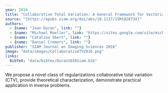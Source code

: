 ```yaml
---
year: 2016
title: "Collaborative Total Variation: A General Framework for Vectorial TV Models"
source: "[https://epubs.siam.org/doi/abs/10.1137/15M102873X]"
authors:
  - {name: "Joan Duran", link: ""}
  - {name: "Michael Moeller", link: "https://sites.google.com/site/michaelmoellermath"}
  - {name: "Catalina Sbert", link: ""}
  - {name: "Daniel Cremers", link: ""}
publisher: "SIAM Journal on Imaging Sciences 2016"
image: "data/images/CollaborativeTV2016.png"
links:
  BibTeX: "data/bibtex/Duran2016Siam.bib"
---
```

We propose a novel  class of regularizations collaborative total variation (CTV), provide theoretical characterization, demonstrate practical application in inverse problems.

